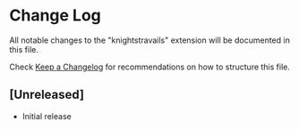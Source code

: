 # Change Log
All notable changes to the "knightstravails" extension will be documented in this file.

Check [Keep a Changelog](http://keepachangelog.com/) for recommendations on how to structure this file.

## [Unreleased]
- Initial release
